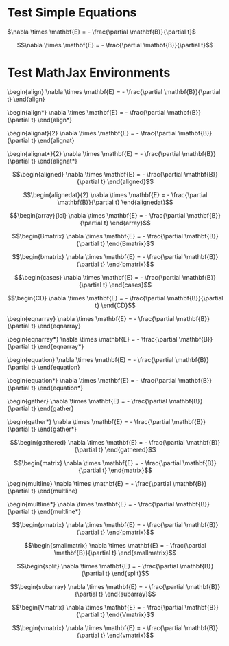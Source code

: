 <script type="text/x-mathjax-config">
	MathJax.Hub.Config({
	    TeX: {
	        equationNumbers: {
	            autoNumber: "AMS"
	        },
	        extensions: ["AMScd.js"]
	    }
	});
	MathJax.Hub.Config({
	  tex2jax: {
	    inlineMath: [['$','$'], ['\\(','\\)']],
	    processEscapes: true
	  }
	});
</script>
<script type="text/javascript" src="https://cdn.mathjax.org/mathjax/latest/MathJax.js?config=TeX-AMS_CHTML-full"></script>
  
# Test Simple Equations #

$\nabla \times \mathbf{E} = - \frac{\partial \mathbf{B}}{\partial t}$

$$\nabla \times \mathbf{E} = - \frac{\partial \mathbf{B}}{\partial t}$$

# Test MathJax Environments #

\begin{align}
\nabla \times \mathbf{E} = - \frac{\partial \mathbf{B}}{\partial t}
\end{align}

\begin{align*}
\nabla \times \mathbf{E} = - \frac{\partial \mathbf{B}}{\partial t}
\end{align*}

\begin{alignat}{2}
\nabla \times \mathbf{E} = - \frac{\partial \mathbf{B}}{\partial t}
\end{alignat}

\begin{alignat*}{2}
\nabla \times \mathbf{E} = - \frac{\partial \mathbf{B}}{\partial t}
\end{alignat*}

$$\begin{aligned}
\nabla \times \mathbf{E} = - \frac{\partial \mathbf{B}}{\partial t}
\end{aligned}$$

$$\begin{alignedat}{2}
\nabla \times \mathbf{E} = - \frac{\partial \mathbf{B}}{\partial t}
\end{alignedat}$$

$$\begin{array}{lcl}
\nabla \times \mathbf{E} = - \frac{\partial \mathbf{B}}{\partial t}
\end{array}$$

$$\begin{Bmatrix}
\nabla \times \mathbf{E} = - \frac{\partial \mathbf{B}}{\partial t}
\end{Bmatrix}$$

$$\begin{bmatrix}
\nabla \times \mathbf{E} = - \frac{\partial \mathbf{B}}{\partial t}
\end{bmatrix}$$

$$\begin{cases}
\nabla \times \mathbf{E} = - \frac{\partial \mathbf{B}}{\partial t}
\end{cases}$$

$$\begin{CD}
\nabla \times \mathbf{E} = - \frac{\partial \mathbf{B}}{\partial t}
\end{CD}$$

\begin{eqnarray}
\nabla \times \mathbf{E} = - \frac{\partial \mathbf{B}}{\partial t}
\end{eqnarray}

\begin{eqnarray*}
\nabla \times \mathbf{E} = - \frac{\partial \mathbf{B}}{\partial t}
\end{eqnarray*}

\begin{equation}
\nabla \times \mathbf{E} = - \frac{\partial \mathbf{B}}{\partial t}
\end{equation}

\begin{equation*}
\nabla \times \mathbf{E} = - \frac{\partial \mathbf{B}}{\partial t}
\end{equation*}

\begin{gather}
\nabla \times \mathbf{E} = - \frac{\partial \mathbf{B}}{\partial t}
\end{gather}

\begin{gather*}
\nabla \times \mathbf{E} = - \frac{\partial \mathbf{B}}{\partial t}
\end{gather*}

$$\begin{gathered}
\nabla \times \mathbf{E} = - \frac{\partial \mathbf{B}}{\partial t}
\end{gathered}$$

$$\begin{matrix}
\nabla \times \mathbf{E} = - \frac{\partial \mathbf{B}}{\partial t}
\end{matrix}$$

\begin{multline}
\nabla \times \mathbf{E} = - \frac{\partial \mathbf{B}}{\partial t}
\end{multline}

\begin{multline*}
\nabla \times \mathbf{E} = - \frac{\partial \mathbf{B}}{\partial t}
\end{multline*}

$$\begin{pmatrix}
\nabla \times \mathbf{E} = - \frac{\partial \mathbf{B}}{\partial t}
\end{pmatrix}$$

$$\begin{smallmatrix}
\nabla \times \mathbf{E} = - \frac{\partial \mathbf{B}}{\partial t}
\end{smallmatrix}$$

$$\begin{split}
\nabla \times \mathbf{E} = - \frac{\partial \mathbf{B}}{\partial t}
\end{split}$$

$$\begin{subarray}
\nabla \times \mathbf{E} = - \frac{\partial \mathbf{B}}{\partial t}
\end{subarray}$$

$$\begin{Vmatrix}
\nabla \times \mathbf{E} = - \frac{\partial \mathbf{B}}{\partial t}
\end{Vmatrix}$$

$$\begin{vmatrix}
\nabla \times \mathbf{E} = - \frac{\partial \mathbf{B}}{\partial t}
\end{vmatrix}$$